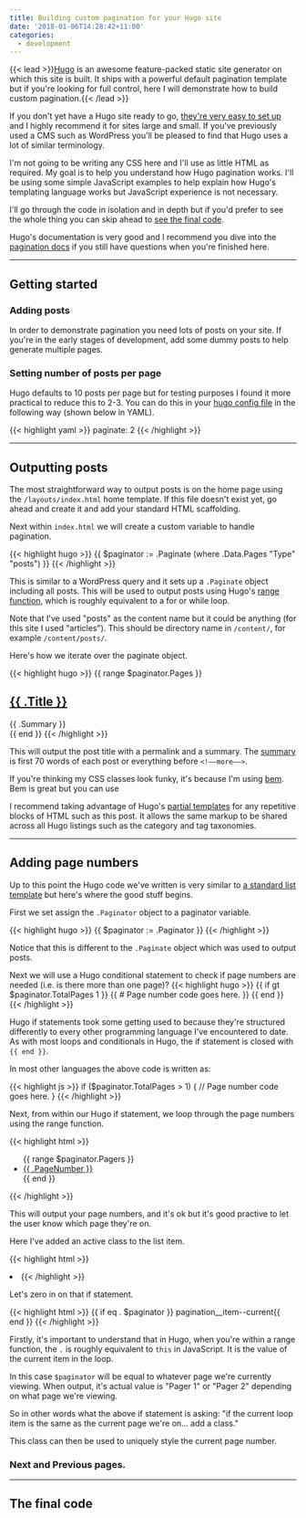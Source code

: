 ```yaml
---
title: Building custom pagination for your Hugo site
date: '2018-01-06T14:28:42+11:00'
categories:
  - development
---
```

{{< lead >}}[Hugo](https://gohugo.io/) is an awesome feature-packed static site generator on which this site is built. It ships with a powerful default pagination template but if you're looking for full control, here I will demonstrate how to build custom pagination.{{< /lead >}}

If you don't yet have a Hugo site ready to go, [they're very easy to set up](https://gohugo.io/getting-started/quick-start/) and I highly recommend it for sites large and small. If you've previously used a CMS such as WordPress you'll be pleased to find that Hugo uses a lot of similar terminology.

I'm not going to be writing any CSS here and I'll use as little HTML as required. My goal is to help you understand how Hugo pagination works. I'll be using some simple JavaScript examples to help explain how Hugo's templating language works but JavaScript experience is not necessary.

I'll go through the code in isolation and in depth but if you'd prefer to see the whole thing you can skip ahead to <a href="#the-final-code">see the final code</a>.

Hugo's documentation is very good and I recommend you dive into the [pagination docs](https://gohugo.io/templates/pagination/) if you still have questions when you're finished here. 

---

## Getting started

### Adding posts

In order to demonstrate pagination you need lots of posts on your site. If you're in the early stages of development, add some dummy posts to help generate multiple pages.

### Setting number of posts per page

Hugo defaults to 10 posts per page but for testing purposes I found it more practical to reduce this to 2-3. You can do this in your [hugo config file](https://gohugo.io/getting-started/configuration/) in the following way (shown below in YAML).

{{< highlight yaml >}}
paginate: 2
{{< /highlight >}}

---

## Outputting posts

The most straightforward way to output posts is on the home page using the <code>/layouts/index.html</code> home template. If this file doesn't exist yet, go ahead and create it and add your standard HTML scaffolding.

Next within <code>index.html</code> we will create a custom variable to handle pagination.

{{< highlight hugo >}}
{{ $paginator := .Paginate (where .Data.Pages "Type" "posts") }}
{{< /highlight >}}

This is similar to a WordPress query and it sets up a <code>.Paginate</code> object including all posts. This will be used to output posts using Hugo's [range function](https://gohugo.io/functions/range/), which is roughly equivalent to a for or while loop.

Note that I've used "posts" as the content name but it could be anything (for this site I used "articles"). This should be directory name in <code>/content/</code>, for example <code>/content/posts/</code>.

Here's how we iterate over the paginate object.

{{< highlight hugo >}}
{{ range $paginator.Pages }}
  <div class="post">
    <h2 class="post__title">
      <a href="{{ .Permalink }}">{{ .Title }}</a>
    </h2>
    <div class="post__summary">
      {{ .Summary }}
    </div>
  </div>
{{ end }}
{{< /highlight >}}

This will output the post title with a permalink and a summary. The [summary](https://gohugo.io/content-management/summaries/) is first 70 words of each post or everything before <code>&lt;!&ndash;&ndash;more&ndash;&ndash;&gt;</code>.

If you're thinking my CSS classes look funky, it's because I'm using [bem](http://getbem.com/introduction/). Bem is great but you can use 

I recommend taking advantage of Hugo's [partial templates](https://gohugo.io/templates/partials/) for any repetitive blocks of HTML such as this post. It allows the same markup to be shared across all Hugo listings such as the category and tag taxonomies.

---

## Adding page numbers

Up to this point the Hugo code we've written is very similar to [a standard list template](https://gohugo.io/templates/lists/#example-list-templates) but here's where the good stuff begins.

First we set assign the <code>.Paginator</code> object to a paginator variable.

{{< highlight hugo >}}
{{ $paginator := .Paginator }}
{{< /highlight >}}

Notice that this is different to the <code>.Paginate</code> object which was used to output posts.

Next we will use a Hugo conditional statement to check if page numbers are needed (i.e. is there more than one page)?
{{< highlight hugo >}}
{{ if gt $paginator.TotalPages 1 }}
  {{ # Page number code goes here. }}
{{ end }}
{{< /highlight >}}

Hugo if statements took some getting used to because they're structured differently to every other programming language I've encountered to date. As with most loops and conditionals in Hugo, the if statement is closed with <code>{{ end }}</code>.

In most other languages the above code is written as:

{{< highlight js >}}
if ($paginator.TotalPages > 1) {
  // Page number code goes here.
}
{{< /highlight >}}

Next, from within our Hugo if statement, we loop through the page numbers using the range function.

{{< highlight html >}}
<ul class="pagination">
  {{ range $paginator.Pagers }}
  <li class="pagination__item">
    <a href="{{ .URL }}" class="pagination__link">
      {{ .PageNumber }}
    </a>
  </li>
  {{ end }}
</ul>
{{< /highlight >}}

This will output your page numbers, and it's ok but it's good practive to let the user know which page they're on.

Here I've added an active class to the list item.

{{< highlight html >}}
<li class="pagination__item{{ if eq . $paginator }} pagination__item--current{{ end }}">
{{< /highlight >}}

Let's zero in on that if statement.

{{< highlight html >}}
{{ if eq . $paginator }} pagination__item--current{{ end }}
{{< /highlight >}}

Firstly, it's important to understand that in Hugo, when you're within a range function, the <code>.</code> is roughly equivalent to <code>this</code> in JavaScript. It is the value of the current item in the loop.

In this case <code>$paginator</code> will be equal to whatever page we're currently viewing. When output, it's actual value is "Pager 1" or "Pager 2" depending on what page we're viewing.

So in other words what the above if statement is asking: "if the current loop item is the same as the current page we're on... add a class."

This class can then be used to uniquely style the current page number.

### Next and Previous pages.

---

## The final code

